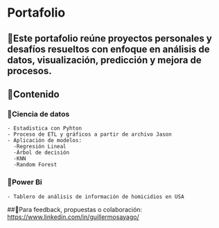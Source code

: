 # Portafolio

## 🎯Este portafolio reúne proyectos personales y desafíos resueltos con enfoque en análisis de datos, visualización, predicción y mejora de procesos.
## 🚀Contenido
  ### 📁Ciencia de datos
    - Estadistica con Pyhton
    - Proceso de ETL y gráficos a partir de archivo Jason
    - Aplicación de modelos:
      -Regresión Lineal
      -Árbol de decisión
      -KNN
      -Random Forest
   ### 📁Power Bi
    - Tablero de análisis de información de homicidios en USA
    
##🧠Para feedback, propuestas o colaboración: https://www.linkedin.com/in/guillermosayago/
